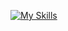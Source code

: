 [![My Skills](https://skillicons.dev/icons?i=html,css,js,ts,docker,react,next,angular,golang,postgresql)](https://skillicons.dev)
